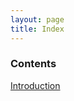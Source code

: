 ```yaml
---
layout: page
title: Index
---
```


### Contents 

[Introduction](https://devshank3.github.io/SignalRKB/Intro)

